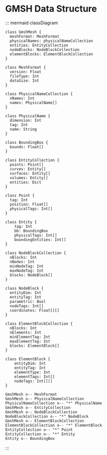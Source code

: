# GMSH Data Structure

::: mermaid
classDiagram

    class GmshMesh {
      meshFormat: MeshFormat
      physicalNames: physicalNameCollection
      entities: EntityCollection
      nodeBlocks: NodeBlockCollection
      elementBlocks: ElementBlockCollection
    }

    class MeshFormat {
      version: Float
      fileType: Int
      dataSize: Int
    }

    class PhysicalNameCollection {
      nNames: Int
      names: PhysicalName[]
    }

    class PhysicalName {
      dimension: Int
      tag: Int
      name: String
    }

    class BoundingBox {
      bounds: Float[]
    }

    class EntityCollection {
      points: Point[]
      curves: Entity[]
      surfaces: Entity[]
      volumes: Entity[]
      entities: Dict
    }

    class Point {
      tag: Int
      position: Float[]
      physicalTags: Int[]
    }

    class Entity {
        tag: Int
        bb: BoundingBox
        physicalTags: Int[]
        boundingEntities: Int[]
    }

    class NodeBlockCollection {
      nBlocks: Int
      nNodes: Int
      minNodeTag: Int
      maxNodeTag: Int
      blocks: NodeBlock[]
    }

    class NodeBlock {
      entityDim: Int
      entityTag: Int
      parametric: Bool
      nodeTags: Int[]
      coordinates: Float[][]
    }

    class ElementBlockCollection {
      nBlocks: Int
      nElements: Int
      minElementTag: Int
      maxElementTag: Int
      blocks: ElementBlock[]
    }

    class ElementBlock {
        entityDim: Int
        entityTag: Int
        elementType: Int
        elementTags: Int[]
        nodeTags: Int[][]
    }

    GmshMesh o-- MeshFormat
    GmshMesh o-- PhysicalNameCollection
    PhysicalNameCollection o-- "*" PhysicalName
    GmshMesh o-- EntityCollection
    GmshMesh o-- NodeBlockCollection
    NodeBlockCollection o-- "*" NodeBlock
    GmshMesh o-- ElementBlockCollection
    ElementBlockCollection o-- "*" ElementBlock
    EntityCollection o-- "*" Point
    EntityCollection o-- "*" Entity
    Entity o-- BoundingBox
:::
